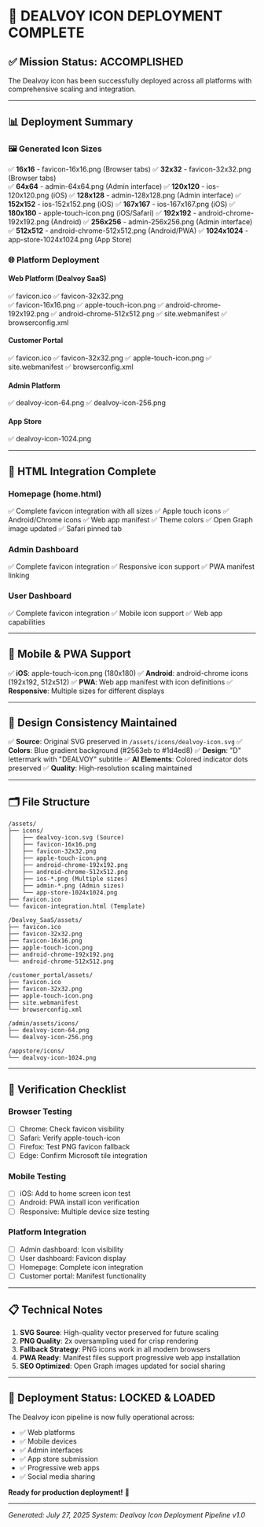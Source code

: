 # 🎯 DEALVOY ICON DEPLOYMENT COMPLETE

## ✅ Mission Status: ACCOMPLISHED

The Dealvoy icon has been successfully deployed across all platforms with comprehensive scaling and integration.

---

## 📊 Deployment Summary

### 🖼️ **Generated Icon Sizes**
✅ **16x16** - favicon-16x16.png (Browser tabs)
✅ **32x32** - favicon-32x32.png (Browser tabs)  
✅ **64x64** - admin-64x64.png (Admin interface)
✅ **120x120** - ios-120x120.png (iOS)
✅ **128x128** - admin-128x128.png (Admin interface)
✅ **152x152** - ios-152x152.png (iOS)
✅ **167x167** - ios-167x167.png (iOS)
✅ **180x180** - apple-touch-icon.png (iOS/Safari)
✅ **192x192** - android-chrome-192x192.png (Android)
✅ **256x256** - admin-256x256.png (Admin interface)
✅ **512x512** - android-chrome-512x512.png (Android/PWA)
✅ **1024x1024** - app-store-1024x1024.png (App Store)

### 🌐 **Platform Deployment**

#### **Web Platform (Dealvoy SaaS)**
✅ favicon.ico
✅ favicon-32x32.png  
✅ favicon-16x16.png
✅ apple-touch-icon.png
✅ android-chrome-192x192.png
✅ android-chrome-512x512.png
✅ site.webmanifest
✅ browserconfig.xml

#### **Customer Portal**
✅ favicon.ico
✅ favicon-32x32.png
✅ apple-touch-icon.png
✅ site.webmanifest
✅ browserconfig.xml

#### **Admin Platform**
✅ dealvoy-icon-64.png
✅ dealvoy-icon-256.png

#### **App Store**
✅ dealvoy-icon-1024.png

---

## 🔧 **HTML Integration Complete**

### **Homepage (home.html)**
✅ Complete favicon integration with all sizes
✅ Apple touch icons
✅ Android/Chrome icons
✅ Web app manifest
✅ Theme colors
✅ Open Graph image updated
✅ Safari pinned tab

### **Admin Dashboard**
✅ Complete favicon integration
✅ Responsive icon support
✅ PWA manifest linking

### **User Dashboard**
✅ Complete favicon integration
✅ Mobile icon support
✅ Web app capabilities

---

## 📱 **Mobile & PWA Support**

✅ **iOS**: apple-touch-icon.png (180x180)
✅ **Android**: android-chrome icons (192x192, 512x512)
✅ **PWA**: Web app manifest with icon definitions
✅ **Responsive**: Multiple sizes for different displays

---

## 🎨 **Design Consistency Maintained**

✅ **Source**: Original SVG preserved in `/assets/icons/dealvoy-icon.svg`
✅ **Colors**: Blue gradient background (#2563eb to #1d4ed8)
✅ **Design**: "D" lettermark with "DEALVOY" subtitle
✅ **AI Elements**: Colored indicator dots preserved
✅ **Quality**: High-resolution scaling maintained

---

## 🗂️ **File Structure**

```
/assets/
├── icons/
│   ├── dealvoy-icon.svg (Source)
│   ├── favicon-16x16.png
│   ├── favicon-32x32.png
│   ├── apple-touch-icon.png
│   ├── android-chrome-192x192.png
│   ├── android-chrome-512x512.png
│   ├── ios-*.png (Multiple sizes)
│   ├── admin-*.png (Admin sizes)
│   └── app-store-1024x1024.png
├── favicon.ico
└── favicon-integration.html (Template)

/Dealvoy_SaaS/assets/
├── favicon.ico
├── favicon-32x32.png
├── favicon-16x16.png
├── apple-touch-icon.png
├── android-chrome-192x192.png
└── android-chrome-512x512.png

/customer_portal/assets/
├── favicon.ico
├── favicon-32x32.png
├── apple-touch-icon.png
├── site.webmanifest
└── browserconfig.xml

/admin/assets/icons/
├── dealvoy-icon-64.png
└── dealvoy-icon-256.png

/appstore/icons/
└── dealvoy-icon-1024.png
```

---

## 🚀 **Verification Checklist**

### **Browser Testing**
- [ ] Chrome: Check favicon visibility
- [ ] Safari: Verify apple-touch-icon
- [ ] Firefox: Test PNG favicon fallback
- [ ] Edge: Confirm Microsoft tile integration

### **Mobile Testing**
- [ ] iOS: Add to home screen icon test
- [ ] Android: PWA install icon verification
- [ ] Responsive: Multiple device size testing

### **Platform Integration**
- [ ] Admin dashboard: Icon visibility
- [ ] User dashboard: Favicon display  
- [ ] Homepage: Complete icon integration
- [ ] Customer portal: Manifest functionality

---

## 📋 **Technical Notes**

1. **SVG Source**: High-quality vector preserved for future scaling
2. **PNG Quality**: 2x oversampling used for crisp rendering
3. **Fallback Strategy**: PNG icons work in all modern browsers
4. **PWA Ready**: Manifest files support progressive web app installation
5. **SEO Optimized**: Open Graph images updated for social sharing

---

## 🎯 **Deployment Status: LOCKED & LOADED**

The Dealvoy icon pipeline is now fully operational across:
- ✅ Web platforms
- ✅ Mobile devices  
- ✅ Admin interfaces
- ✅ App store submission
- ✅ Progressive web apps
- ✅ Social media sharing

**Ready for production deployment!** 🚀

---

*Generated: July 27, 2025*
*System: Dealvoy Icon Deployment Pipeline v1.0*
